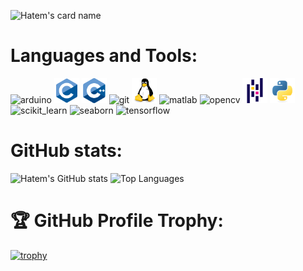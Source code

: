 ![Hatem's card name](https://cardivo.vercel.app/api?name=Hatem%20Zehir&description=I%20am%20passionate%20about%20the%20intersection%20of%20biometrics,%20embedded%20systems,%20and%20deep%20learning,%20specializing%20in%20developing%20secure%20and%20efficient%20solutions%20using%20biomedical%20signal%20processing%20and%20advanced%20deep%20learning%20techniques.%20Proficient%20in%20Python,%20C,%20C++,%20and%20Assembly,%20I%20excel%20in%20developing%20biometric%20systems,%20with%20a%20focus%20on%20security%20and%20efficiency.%20My%20expertise%20extends%20to%20designing%20and%20implementing%20algorithms%20for%20embedded%20platforms,%20optimizing%20performance%20and%20resource%20utilization.&image=https://www.ultralibrarian.com/wp-content/uploads/2022/06/shutterstock_13717364781.jpg&pattern=leaf&colorPattern=%23eaeaea&linkedin=hatem-zehir&github=Hatem-Zehir)


# Languages and Tools:
<p align="left"> 
  <img src="https://cdn.worldvectorlogo.com/logos/arduino-1.svg" alt="arduino" width="40" height="40"/> 
  <img src="https://raw.githubusercontent.com/devicons/devicon/master/icons/c/c-original.svg" alt="c" width="40" height="40"/> 
  <img src="https://raw.githubusercontent.com/devicons/devicon/master/icons/cplusplus/cplusplus-original.svg" alt="cplusplus" width="40" height="40"/> 
  <img src="https://www.vectorlogo.zone/logos/git-scm/git-scm-icon.svg" alt="git" width="40" height="40"/> 
  <img src="https://raw.githubusercontent.com/devicons/devicon/master/icons/linux/linux-original.svg" alt="linux" width="40" height="40"/> 
  <img src="https://upload.wikimedia.org/wikipedia/commons/2/21/Matlab_Logo.png" alt="matlab" width="40" height="40"/> 
  <img src="https://www.vectorlogo.zone/logos/opencv/opencv-icon.svg" alt="opencv" width="40" height="40"/> 
  <img src="https://raw.githubusercontent.com/devicons/devicon/2ae2a900d2f041da66e950e4d48052658d850630/icons/pandas/pandas-original.svg" alt="pandas" width="40" height="40"/> 
  <img src="https://raw.githubusercontent.com/devicons/devicon/master/icons/python/python-original.svg" alt="python" width="40" height="40"/> 
  <img src="https://upload.wikimedia.org/wikipedia/commons/0/05/Scikit_learn_logo_small.svg" alt="scikit_learn" width="40" height="40"/> 
  <img src="https://seaborn.pydata.org/_images/logo-mark-lightbg.svg" alt="seaborn" width="40" height="40"/> 
  <img src="https://www.vectorlogo.zone/logos/tensorflow/tensorflow-icon.svg" alt="tensorflow" width="40" height="40"/> 
</p>


# GitHub stats:
![Hatem's GitHub stats](https://github-readme-stats.vercel.app/api?username=Hatem-Zehir) ![Top Languages](https://github-readme-stats.vercel.app/api/top-langs/?username=Hatem-Zehir&layout=compact)

# 🏆 GitHub Profile Trophy:
[![trophy](https://github-profile-trophy.vercel.app/?username=Hatem-Zehir&row=1&column=6)](https://github.com/ryo-ma/github-profile-trophy)






<!-- **Programming languages:**  
![Python](https://img.shields.io/badge/Python-3776AB?style=for-the-badge&logo=python&logoColor=white)
![C](https://img.shields.io/badge/C-00599C?style=for-the-badge&logo=c&logoColor=white)
![C++](https://img.shields.io/badge/C%2B%2B-00599C?style=for-the-badge&logo=c%2B%2B&logoColor=white)

**Social Accounts:**  
<a href="https://www.linkedin.com/in/hatem-zehir/"><img src="https://img.shields.io/badge/LinkedIn-0077B5?style=for-the-badge&logo=linkedin&logoColor=white" alt="Linkedin"></a>
<a href="https://www.hackerrank.com/hatem_zehir"><img src="https://img.shields.io/badge/-Hackerrank-2EC866?style=for-the-badge&logo=HackerRank&logoColor=white" alt="HackerRank"></a> -->

<!-- ![Top Langs](https://github-readme-stats.vercel.app/api/top-langs/?username=Hatem-Zehir&layout=compact) -->

<!-- ![Hatem's GitHub stats](https://github-readme-stats.vercel.app/api?username=Hatem-Zehir) -->

<!---
Hatem-Zehir/Hatem-Zehir is a ✨ special ✨ repository because its `README.md` (this file) appears on your GitHub profile.
You can click the Preview link to take a look at your changes.

https://github.com/alexandresanlim/Badges4-README.md-Profile
https://github.com/alexandresanlim/Badges4-README.md-Profile#-blog-
--->
